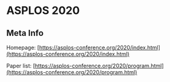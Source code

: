 # ASPLOS 2020

## Meta Info

Homepage: [https://asplos-conference.org/2020/index.html](https://asplos-conference.org/2020/index.html)

Paper list: [https://asplos-conference.org/2020/program.html](https://asplos-conference.org/2020/program.html)
